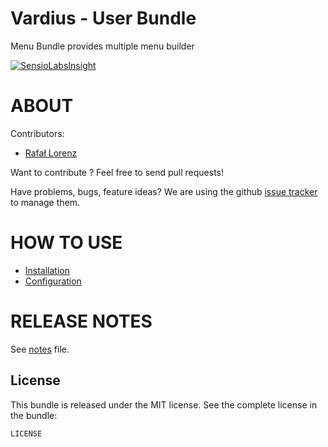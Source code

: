 Vardius - User Bundle
======================================

Menu Bundle provides multiple menu builder

[![SensioLabsInsight](https://insight.sensiolabs.com/projects/1a5b4fce-d78d-432c-bff7-280ddc7a5ac5/big.png)](https://insight.sensiolabs.com/projects/1a5b4fce-d78d-432c-bff7-280ddc7a5ac5)

ABOUT
==================================================
Contributors:

* [Rafał Lorenz](http://rafallorenz.com)

Want to contribute ? Feel free to send pull requests!

Have problems, bugs, feature ideas?
We are using the github [issue tracker](https://github.com/vardius/menu-bundle/issues) to manage them.

HOW TO USE
==================================================

* [Installation](https://github.com/Vardius/menu-bundle/blob/master/Resources/doc/installation.md)
* [Configuration](https://github.com/Vardius/menu-bundle/blob/master/Resources/doc/configuration.md)

RELEASE NOTES
==================================================
See [notes](https://github.com/Vardius/menu-bundle/blob/master/Resources/doc/notes.md) file.

License
-------

This bundle is released under the MIT license. See the complete license in the bundle:

    LICENSE